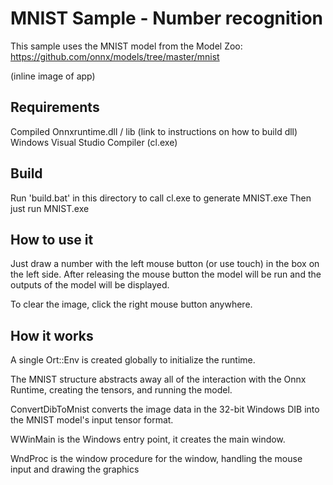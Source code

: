 # MNIST Sample - Number recognition

This sample uses the MNIST model from the Model Zoo: https://github.com/onnx/models/tree/master/mnist

(inline image of app)

## Requirements

Compiled Onnxruntime.dll / lib (link to instructions on how to build dll)
Windows Visual Studio Compiler (cl.exe)

## Build

Run 'build.bat' in this directory to call cl.exe to generate MNIST.exe
Then just run MNIST.exe

## How to use it

Just draw a number with the left mouse button (or use touch) in the box on the left side. After releasing the mouse button the model will be run and the outputs of the model will be displayed.

To clear the image, click the right mouse button anywhere.

## How it works

A single Ort::Env is created globally to initialize the runtime.

The MNIST structure abstracts away all of the interaction with the Onnx Runtime, creating the tensors, and running the model.

ConvertDibToMnist converts the image data in the 32-bit Windows DIB into the MNIST model's input tensor format.

WWinMain is the Windows entry point, it creates the main window.

WndProc is the window procedure for the window, handling the mouse input and drawing the graphics

